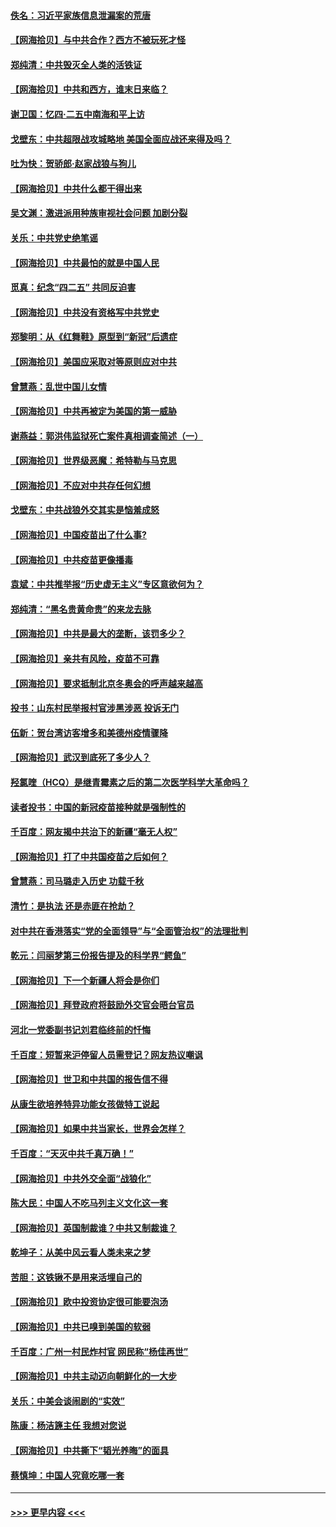 #### [佚名：习近平家族信息泄漏案的荒唐](../pages/nsc993/n12904705.md?t=04260852) 
#### [【网海拾贝】与中共合作？西方不被玩死才怪](../pages/nsc993/n12903873.md?t=04260852) 
#### [郑纯清：中共毁灭全人类的活铁证](../pages/nsc993/n12903785.md?t=04260852) 
#### [【网海拾贝】中共和西方，谁末日来临？](../pages/nsc993/n12903482.md?t=04260852) 
#### [谢卫国：忆四‧二五中南海和平上访](../pages/nsc993/n12902192.md?t=04260852) 
#### [戈壁东：中共超限战攻城略地 美国全面应战还来得及吗？](../pages/nsc993/n12902297.md?t=04260852) 
#### [吐为快：贺骄郎‧赵家战狼与狗儿](../pages/nsc993/n12902280.md?t=04260852) 
#### [【网海拾贝】中共什么都干得出来](../pages/nsc993/n12897500.md?t=04260852) 
#### [吴文渊：激进派用种族审视社会问题 加剧分裂](../pages/nsc993/n12893881.md?t=04260852) 
#### [关乐：中共党史绝笔谣](../pages/nsc993/n12897270.md?t=04260852) 
#### [【网海拾贝】中共最怕的就是中国人民](../pages/nsc993/n12894705.md?t=04260852) 
#### [觅真：纪念“四二五” 共同反迫害](../pages/nsc993/n12894553.md?t=04260852) 
#### [【网海拾贝】中共没有资格写中共党史](../pages/nsc993/n12892231.md?t=04260852) 
#### [郑黎明：从《红舞鞋》原型到“新冠”后遗症](../pages/nsc993/n12890469.md?t=04260852) 
#### [【网海拾贝】美国应采取对等原则应对中共](../pages/nsc993/n12889176.md?t=04260852) 
#### [曾慧燕：乱世中国儿女情](../pages/nsc993/n12887931.md?t=04260852) 
#### [【网海拾贝】中共再被定为美国的第一威胁](../pages/nsc993/n12887580.md?t=04260852) 
#### [谢燕益：郭洪伟监狱死亡案件真相调查简述（一）](../pages/nsc993/n12885648.md?t=04260852) 
#### [【网海拾贝】世界级恶魔：希特勒与马克思](../pages/nsc993/n12884062.md?t=04260852) 
#### [【网海拾贝】不应对中共存任何幻想](../pages/nsc993/n12881460.md?t=04260852) 
#### [戈壁东：中共战狼外交其实是恼羞成怒](../pages/nsc993/n12880392.md?t=04260852) 
#### [【网海拾贝】中国疫苗出了什么事?](../pages/nsc993/n12879124.md?t=04260852) 
#### [【网海拾贝】中共疫苗更像播毒](../pages/nsc993/n12876631.md?t=04260852) 
#### [袁斌：中共推举报“历史虚无主义”专区意欲何为？](../pages/nsc993/n12876530.md?t=04260852) 
#### [郑纯清：“黑名贵黄命贵”的来龙去脉](../pages/nsc993/n12875589.md?t=04260852) 
#### [【网海拾贝】中共是最大的垄断，该罚多少？](../pages/nsc993/n12874006.md?t=04260852) 
#### [【网海拾贝】亲共有风险，疫苗不可靠](../pages/nsc993/n12872224.md?t=04260852) 
#### [【网海拾贝】要求抵制北京冬奥会的呼声越来越高](../pages/nsc993/n12868962.md?t=04260852) 
#### [投书：山东村民举报村官涉黑涉恶 投诉无门](../pages/nsc993/n12869726.md?t=04260852) 
#### [伍新：贺台湾访客增多和美德州疫情骤降](../pages/nsc993/n12865651.md?t=04260852) 
#### [【网海拾贝】武汉到底死了多少人？](../pages/nsc993/n12863707.md?t=04260852) 
#### [羟氯喹（HCQ）是继青霉素之后的第二次医学科学大革命吗？](../pages/nsc993/n12638564.md?t=04260852) 
#### [读者投书：中国的新冠疫苗接种就是强制性的](../pages/nsc993/n12859932.md?t=04260852) 
#### [千百度：网友揭中共治下的新疆“毫无人权”](../pages/nsc993/n12858385.md?t=04260852) 
#### [【网海拾贝】打了中共国疫苗之后如何？](../pages/nsc993/n12857866.md?t=04260852) 
#### [曾慧燕：司马璐走入历史 功载千秋](../pages/nsc993/n12856996.md?t=04260852) 
#### [清竹：是执法 还是赤匪在抢劫？](../pages/nsc993/n12856952.md?t=04260852) 
#### [对中共在香港落实“党的全面领导”与“全面管治权”的法理批判](../pages/nsc993/n12856929.md?t=04260852) 
#### [乾元：闫丽梦第三份报告提及的科学界“鳄鱼”](../pages/nsc993/n12855985.md?t=04260852) 
#### [【网海拾贝】下一个新疆人将会是你们](../pages/nsc993/n12855864.md?t=04260852) 
#### [【网海拾贝】拜登政府将鼓励外交官会晤台官员](../pages/nsc993/n12853615.md?t=04260852) 
#### [河北一党委副书记刘君临终前的忏悔](../pages/nsc993/n12849420.md?t=04260852) 
#### [千百度：短暂来沪停留人员需登记？网友热议嘲讽](../pages/nsc993/n12853497.md?t=04260852) 
#### [【网海拾贝】世卫和中共国的报告信不得](../pages/nsc993/n12850902.md?t=04260852) 
#### [从康生欲培养特异功能女孩做特工说起](../pages/nsc993/n12849289.md?t=04260852) 
#### [【网海拾贝】如果中共当家长，世界会怎样？](../pages/nsc993/n12848436.md?t=04260852) 
#### [千百度：“天灭中共千真万确！”](../pages/nsc993/n12845659.md?t=04260852) 
#### [【网海拾贝】中共外交全面“战狼化”](../pages/nsc993/n12845607.md?t=04260852) 
#### [陈大民：中国人不吃马列主义文化这一套](../pages/nsc993/n12842496.md?t=04260852) 
#### [【网海拾贝】英国制裁谁？中共又制裁谁？](../pages/nsc993/n12840909.md?t=04260852) 
#### [乾坤子：从美中风云看人类未来之梦](../pages/nsc993/n12840590.md?t=04260852) 
#### [苦胆：这铁锹不是用来活埋自己的](../pages/nsc993/n12839512.md?t=04260852) 
#### [【网海拾贝】欧中投资协定很可能要泡汤](../pages/nsc993/n12835122.md?t=04260852) 
#### [【网海拾贝】中共已嗅到美国的软弱](../pages/nsc993/n12832411.md?t=04260852) 
#### [千百度：广州一村民炸村官 网民称“杨佳再世”](../pages/nsc993/n12832380.md?t=04260852) 
#### [【网海拾贝】中共主动迈向朝鲜化的一大步](../pages/nsc993/n12829887.md?t=04260852) 
#### [关乐：中美会谈闹剧的“实效”](../pages/nsc993/n12826698.md?t=04260852) 
#### [陈康：杨洁篪主任  我想对您说](../pages/nsc993/n12826609.md?t=04260852) 
#### [【网海拾贝】中共撕下“韬光养晦”的面具](../pages/nsc993/n12826459.md?t=04260852) 
#### [蔡慎坤：中国人究竟吃哪一套](../pages/nsc993/n12826010.md?t=04260852) 

----
#### [ >>> 更早内容 <<< ](../indexes/nsc993-earlier.md)
